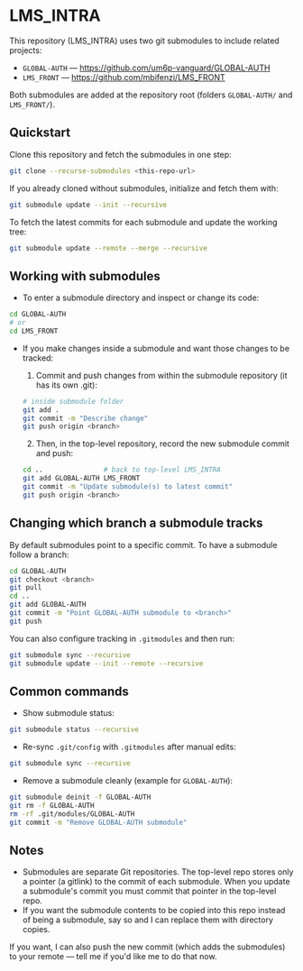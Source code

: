 # LMS_INTRA

This repository (LMS_INTRA) uses two git submodules to include related projects:

- `GLOBAL-AUTH` — https://github.com/um6p-vanguard/GLOBAL-AUTH
- `LMS_FRONT`  — https://github.com/mbifenzi/LMS_FRONT

Both submodules are added at the repository root (folders `GLOBAL-AUTH/` and `LMS_FRONT/`).

## Quickstart

Clone this repository and fetch the submodules in one step:

```bash
git clone --recurse-submodules <this-repo-url>
```

If you already cloned without submodules, initialize and fetch them with:

```bash
git submodule update --init --recursive
```

To fetch the latest commits for each submodule and update the working tree:

```bash
git submodule update --remote --merge --recursive
```

## Working with submodules

- To enter a submodule directory and inspect or change its code:

```bash
cd GLOBAL-AUTH
# or
cd LMS_FRONT
```

- If you make changes inside a submodule and want those changes to be tracked:

  1. Commit and push changes from within the submodule repository (it has its own .git):

  ```bash
  # inside submodule folder
  git add .
  git commit -m "Describe change"
  git push origin <branch>
  ```

  2. Then, in the top-level repository, record the new submodule commit and push:

  ```bash
  cd ..               # back to top-level LMS_INTRA
  git add GLOBAL-AUTH LMS_FRONT
  git commit -m "Update submodule(s) to latest commit"
  git push origin <branch>
  ```

## Changing which branch a submodule tracks

By default submodules point to a specific commit. To have a submodule follow a branch:

```bash
cd GLOBAL-AUTH
git checkout <branch>
git pull
cd ..
git add GLOBAL-AUTH
git commit -m "Point GLOBAL-AUTH submodule to <branch>"
git push
```

You can also configure tracking in `.gitmodules` and then run:

```bash
git submodule sync --recursive
git submodule update --init --remote --recursive
```

## Common commands

- Show submodule status:

```bash
git submodule status --recursive
```

- Re-sync `.git/config` with `.gitmodules` after manual edits:

```bash
git submodule sync --recursive
```

- Remove a submodule cleanly (example for `GLOBAL-AUTH`):

```bash
git submodule deinit -f GLOBAL-AUTH
git rm -f GLOBAL-AUTH
rm -rf .git/modules/GLOBAL-AUTH
git commit -m "Remove GLOBAL-AUTH submodule"
```

## Notes

- Submodules are separate Git repositories. The top-level repo stores only a pointer (a gitlink) to the commit of each submodule. When you update a submodule's commit you must commit that pointer in the top-level repo.
- If you want the submodule contents to be copied into this repo instead of being a submodule, say so and I can replace them with directory copies.

If you want, I can also push the new commit (which adds the submodules) to your remote — tell me if you'd like me to do that now.
